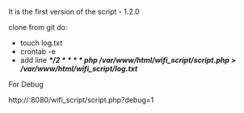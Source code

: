 It is the first version of the script - 1.2.0

clone from git do:
* touch log.txt
* crontab -e
* add line <i><b>*/2 * * * * php /var/www/html/wifi_script/script.php > /var/www/html/wifi_script/log.txt</b></i>


For Debug

http://<ip>:8080/wifi_script/script.php?debug=1
